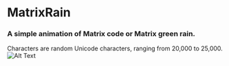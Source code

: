 # MatrixRain
### A simple animation of Matrix code or Matrix green rain.
Characters are random Unicode characters, ranging from 20,000 to 25,000.<br />
![Alt Text](https://margnation.github.io/MatrixRain.gif)
